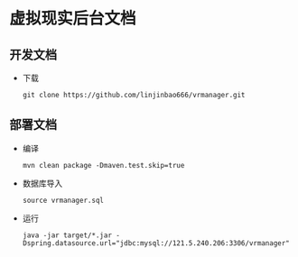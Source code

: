 # 虚拟现实后台文档

## 开发文档

- 下载

  `git clone https://github.com/linjinbao666/vrmanager.git`

## 部署文档

- 编译

  `mvn clean package -Dmaven.test.skip=true`

- 数据库导入

  `source vrmanager.sql`

- 运行

  `java -jar target/*.jar -Dspring.datasource.url="jdbc:mysql://121.5.240.206:3306/vrmanager"`
